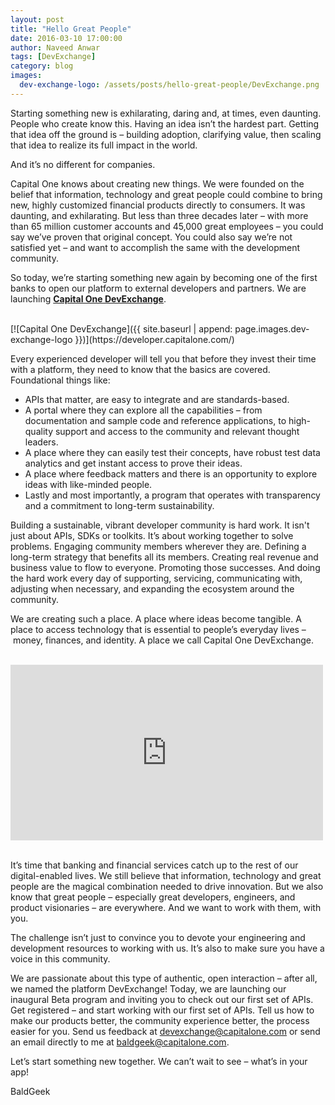 ```yaml
---
layout: post
title: "Hello Great People"
date: 2016-03-10 17:00:00
author: Naveed Anwar
tags: [DevExchange]
category: blog
images:
  dev-exchange-logo: /assets/posts/hello-great-people/DevExchange.png
---
```


Starting something new is exhilarating, daring and, at times, even daunting.  People who create know this. Having an idea isn’t the hardest part. Getting that idea off the ground is – building adoption, clarifying value, then scaling that idea to realize its full impact in the world.

<!--more-->

And it’s no different for companies.  

Capital One knows about creating new things.  We were founded on the belief that information, technology and great people could combine to bring new, highly customized financial products directly to consumers.  It was daunting, and exhilarating.  But less than three decades later – with more than 65 million customer accounts and 45,000 great employees – you could say we’ve proven that original concept.  You could also say we’re not satisfied yet – and want to accomplish the same with the development community.

So today, we’re starting something new again by becoming one of the first banks to open our platform to external developers and partners. We are launching __[Capital One DevExchange](https://developer.capitalone.com/)__.

<br/>
[![Capital One DevExchange]({{ site.baseurl | append: page.images.dev-exchange-logo }})](https://developer.capitalone.com/)
<br/>

Every experienced developer will tell you that before they invest their time with a platform, they need to know that the basics are covered. Foundational things like:

* APIs that matter, are easy to integrate and are standards-based.
* A portal where they can explore all the capabilities – from documentation and sample code and reference applications, to high-quality support and access to the community and relevant thought leaders.
* A place where they can easily test their concepts, have robust test data analytics and get instant access to prove their ideas.
* A place where feedback matters and there is an opportunity to explore ideas with like-minded people.
* Lastly and most importantly, a program that operates with transparency and a commitment to long-term sustainability.

Building a sustainable, vibrant developer community is hard work. It isn't just about APIs, SDKs or toolkits. It’s about working together to solve problems. Engaging community members wherever they are.  Defining a long-term strategy that benefits all its members.  Creating real revenue and business value to flow to everyone. Promoting those successes.  And doing the hard work every day of supporting, servicing, communicating with, adjusting when necessary, and expanding the ecosystem around the community.

We are creating such a place.  A place where ideas become tangible.  A place to access technology that is essential to people’s everyday lives – money, finances, and identity.  A place we call Capital One DevExchange.

<br/>
<div class="centered">
  <iframe src="https://player.vimeo.com/video/157732185" width="500" height="281" frameborder="0" webkitallowfullscreen mozallowfullscreen allowfullscreen></iframe>
</div>
<br/>

It’s time that banking and financial services catch up to the rest of our digital-enabled lives.  We still believe that information, technology and great people are the magical combination needed to drive innovation.  But we also know that great people – especially great developers, engineers, and product visionaries – are everywhere.  And we want to work with them, with you.

The challenge isn’t just to convince you to devote your engineering and development resources to working with us.  It’s also to make sure you have a voice in this community. 

We are passionate about this type of authentic, open interaction – after all, we named the platform DevExchange!  Today, we are launching our inaugural Beta program and inviting you to check out our first set of APIs.  Get registered – and start working with our first set of APIs. Tell us how to make our products better, the community experience better, the process easier for you. Send us feedback at [devexchange@capitalone.com](mailto:devexchange@capitalone.com) or send an email directly to me at [baldgeek@capitalone.com](mailto:baldgeek@capitalone.com).

Let’s start something new together.  We can’t wait to see – what’s in your app!

BaldGeek
